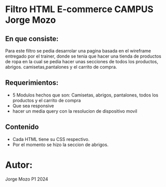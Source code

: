 # Filtro HTML E-commerce CAMPUS Jorge Mozo 
## En que consiste:
Para este filtro se pedia desarrolar una pagina basada en el wireframe entregado por el trainer, donde se tenia que hacer una tienda de productos de ropa en la cual se pedia hacer unas secciones de todos los productos, abrigos. camisetas,pantalones
y el carrito de compra.
## Requerimientos: 
- 5 Modulos hechos que son: Camisetas, abrigos, pantalones, todos los productos y el carrito de compra
- Que sea responsive
- hacer un media query con la resolucion de dispositivo movil

## Contenido
- Cada HTML tiene su CSS respectivo.
- Por el momento se hizo la seccion de abrigos.

# Autor:
Jorge Mozo P1 2024
